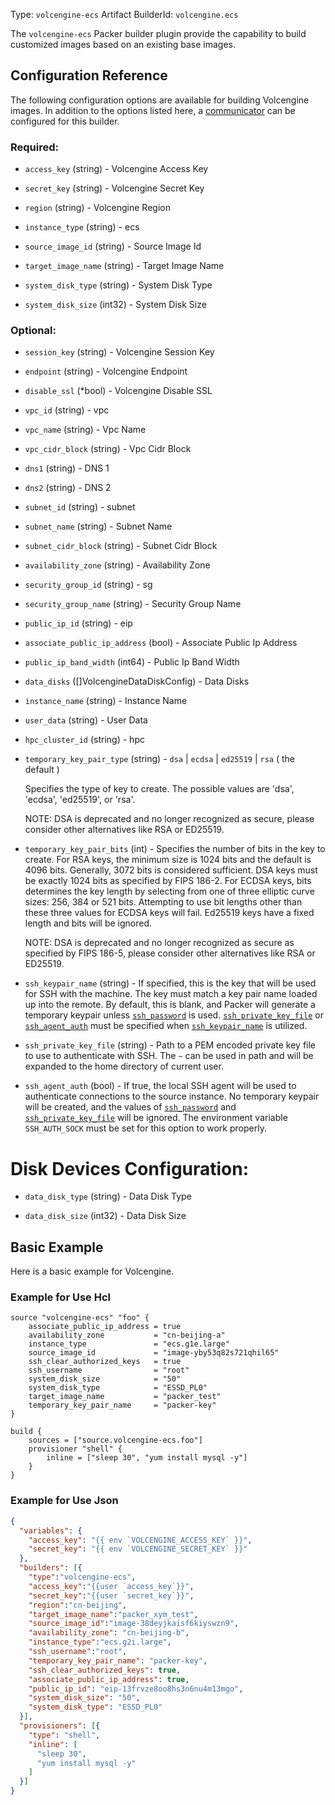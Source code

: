 Type: `volcengine-ecs`
Artifact BuilderId: `volcengine.ecs`

The `volcengine-ecs` Packer builder plugin provide the capability to build
customized images based on an existing base images.

## Configuration Reference

The following configuration options are available for building Volcengine images.
In addition to the options listed here,
a [communicator](/packer/docs/templates/legacy_json_templates/communicator) can be configured for this builder.

### Required:

<!-- Code generated from the comments of the VolcengineAuthenticationConfig struct in builder/ecs/volcengine_authentication_config.go; DO NOT EDIT MANUALLY -->

- `access_key` (string) - Volcengine Access Key

- `secret_key` (string) - Volcengine Secret Key

- `region` (string) - Volcengine Region

<!-- End of code generated from the comments of the VolcengineAuthenticationConfig struct in builder/ecs/volcengine_authentication_config.go; -->


<!-- Code generated from the comments of the VolcengineEcsConfig struct in builder/ecs/volcengine_ecs_config.go; DO NOT EDIT MANUALLY -->

- `instance_type` (string) - ecs

- `source_image_id` (string) - Source Image Id

- `target_image_name` (string) - Target Image Name

- `system_disk_type` (string) - System Disk Type

- `system_disk_size` (int32) - System Disk Size

<!-- End of code generated from the comments of the VolcengineEcsConfig struct in builder/ecs/volcengine_ecs_config.go; -->


### Optional:

<!-- Code generated from the comments of the VolcengineAuthenticationConfig struct in builder/ecs/volcengine_authentication_config.go; DO NOT EDIT MANUALLY -->

- `session_key` (string) - Volcengine Session Key

- `endpoint` (string) - Volcengine Endpoint

- `disable_ssl` (\*bool) - Volcengine Disable SSL

<!-- End of code generated from the comments of the VolcengineAuthenticationConfig struct in builder/ecs/volcengine_authentication_config.go; -->


<!-- Code generated from the comments of the VolcengineEcsConfig struct in builder/ecs/volcengine_ecs_config.go; DO NOT EDIT MANUALLY -->

- `vpc_id` (string) - vpc

- `vpc_name` (string) - Vpc Name

- `vpc_cidr_block` (string) - Vpc Cidr Block

- `dns1` (string) - DNS 1

- `dns2` (string) - DNS 2

- `subnet_id` (string) - subnet

- `subnet_name` (string) - Subnet Name

- `subnet_cidr_block` (string) - Subnet Cidr Block

- `availability_zone` (string) - Availability Zone

- `security_group_id` (string) - sg

- `security_group_name` (string) - Security Group Name

- `public_ip_id` (string) - eip

- `associate_public_ip_address` (bool) - Associate Public Ip Address

- `public_ip_band_width` (int64) - Public Ip Band Width

- `data_disks` ([]VolcengineDataDiskConfig) - Data Disks

- `instance_name` (string) - Instance Name

- `user_data` (string) - User Data

- `hpc_cluster_id` (string) - hpc

<!-- End of code generated from the comments of the VolcengineEcsConfig struct in builder/ecs/volcengine_ecs_config.go; -->


<!-- Code generated from the comments of the SSHTemporaryKeyPair struct in communicator/config.go; DO NOT EDIT MANUALLY -->

- `temporary_key_pair_type` (string) - `dsa` | `ecdsa` | `ed25519` | `rsa` ( the default )
  
  Specifies the type of key to create. The possible values are 'dsa',
  'ecdsa', 'ed25519', or 'rsa'.
  
  NOTE: DSA is deprecated and no longer recognized as secure, please
  consider other alternatives like RSA or ED25519.

- `temporary_key_pair_bits` (int) - Specifies the number of bits in the key to create. For RSA keys, the
  minimum size is 1024 bits and the default is 4096 bits. Generally, 3072
  bits is considered sufficient. DSA keys must be exactly 1024 bits as
  specified by FIPS 186-2. For ECDSA keys, bits determines the key length
  by selecting from one of three elliptic curve sizes: 256, 384 or 521
  bits. Attempting to use bit lengths other than these three values for
  ECDSA keys will fail. Ed25519 keys have a fixed length and bits will be
  ignored.
  
  NOTE: DSA is deprecated and no longer recognized as secure as specified
  by FIPS 186-5, please consider other alternatives like RSA or ED25519.

<!-- End of code generated from the comments of the SSHTemporaryKeyPair struct in communicator/config.go; -->


- `ssh_keypair_name` (string) - If specified, this is the key that will be used for SSH with the
  machine. The key must match a key pair name loaded up into the remote.
  By default, this is blank, and Packer will generate a temporary keypair
  unless [`ssh_password`](#ssh_password) is used.
  [`ssh_private_key_file`](#ssh_private_key_file) or
  [`ssh_agent_auth`](#ssh_agent_auth) must be specified when
  [`ssh_keypair_name`](#ssh_keypair_name) is utilized.


- `ssh_private_key_file` (string) - Path to a PEM encoded private key file to use to authenticate with SSH.
  The `~` can be used in path and will be expanded to the home directory
  of current user.


- `ssh_agent_auth` (bool) - If true, the local SSH agent will be used to authenticate connections to
  the source instance. No temporary keypair will be created, and the
  values of [`ssh_password`](#ssh_password) and
  [`ssh_private_key_file`](#ssh_private_key_file) will be ignored. The
  environment variable `SSH_AUTH_SOCK` must be set for this option to work
  properly.


# Disk Devices Configuration:

<!-- Code generated from the comments of the VolcengineDataDiskConfig struct in builder/ecs/volcengine_ecs_config.go; DO NOT EDIT MANUALLY -->

- `data_disk_type` (string) - Data Disk Type

- `data_disk_size` (int32) - Data Disk Size

<!-- End of code generated from the comments of the VolcengineDataDiskConfig struct in builder/ecs/volcengine_ecs_config.go; -->


## Basic Example

Here is a basic example for Volcengine.

### Example for Use Hcl

```hcl
source "volcengine-ecs" "foo" {
    associate_public_ip_address = true
    availability_zone           = "cn-beijing-a"
    instance_type               = "ecs.g1e.large"
    source_image_id             = "image-yby53q82s721qhil65"
    ssh_clear_authorized_keys   = true
    ssh_username                = "root"
    system_disk_size            = "50"
    system_disk_type            = "ESSD_PL0"
    target_image_name           = "packer_test"
    temporary_key_pair_name     = "packer-key"
}

build {
    sources = ["source.volcengine-ecs.foo"]
    provisioner "shell" {
        inline = ["sleep 30", "yum install mysql -y"]
    }
}
```
### Example for Use Json
```json
{
  "variables": {
    "access_key": "{{ env `VOLCENGINE_ACCESS_KEY` }}",
    "secret_key": "{{ env `VOLCENGINE_SECRET_KEY` }}"
  },
  "builders": [{
    "type":"volcengine-ecs",
    "access_key":"{{user `access_key`}}",
    "secret_key":"{{user `secret_key`}}",
    "region":"cn-beijing",
    "target_image_name":"packer_xym_test",
    "source_image_id":"image-38deyjkaisf6kiyswzn9",
    "availability_zone": "cn-beijing-b",
    "instance_type":"ecs.g2i.large",
    "ssh_username":"root",
    "temporary_key_pair_name": "packer-key",
    "ssh_clear_authorized_keys": true,
    "associate_public_ip_address": true,
    "public_ip_id": "eip-13frvze8oo8hs3n6nu4m13mgo",
    "system_disk_size": "50",
    "system_disk_type": "ESSD_PL0"
  }],
  "provisioners": [{
    "type": "shell",
    "inline": [
      "sleep 30",
      "yum install mysql -y"
    ]
  }]
}
```
